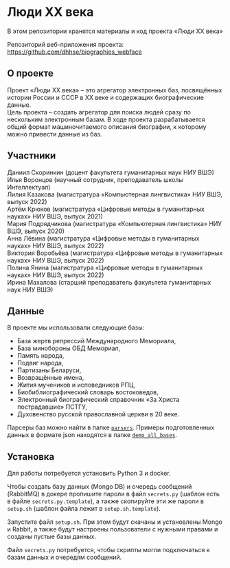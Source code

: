 # Люди XX века
В этом репозитории хранятся материалы и код проекта «Люди XX века»

Репозиторий веб-приложения проекта: https://github.com/dhhse/biographies_webface

## О проекте
Проект «Люди XX века» – это агрегатор электронных баз, посвящённых истории России и СССР в XX веке и содержащих биографические данные.  
Цель проекта – создать агрегатор для поиска людей сразу по нескольким электронным базам. В ходе проекта разрабатывается общий формат машиночитаемого описания биографии, к которому можно привести данные из баз. 

## Участники
Даниил Скоринкин (доцент факультета гуманитарных наук НИУ ВШЭ)  
Илья Воронцов (научный сотрудник, преподаватель школы Интеллектуал)  
Лилия Казакова (магистратура «Компьютерная лингвистика» НИУ ВШЭ, выпуск 2022)  
Артём Крюков (магистратура «Цифровые методы в гуманитарных науках» НИУ ВШЭ, выпуск 2021)  
Мария Подрядчикова (магистратура «Компьютерная лингвистика» НИУ ВШЭ, выпуск 2020)  
Анна Лёвина (магистратура «Цифровые методы в гуманитарных науках» НИУ ВШЭ, выпуск 2022)  
Виктория Воробьёва (магистратура «Цифровые методы в гуманитарных науках» НИУ ВШЭ, выпуск 2022)  
Полина Янина (магистратура «Цифровые методы в гуманитарных науках» НИУ ВШЭ, выпуск 2022)  
Ирина Махалова (старший преподаватель факультета гуманитарных наук НИУ ВШЭ)  

## Данные
В проекте мы использовали следующие базы:
- База жертв репрессий Международного Мемориала,
- База минобороны ОБД Мемориал,
- Память народа,
- Подвиг народа,
- Партизаны Беларуси,
- Возвращённые имена,
- Жития мучеников и исповедников РПЦ,
- Биобиблиографический словарь востоковедов, 
- Электронный биографический справочник «За Христа пострадавшие» ПСТГУ,
- Духовенство русской православной церкви в 20 веке.

Парсеры баз можно найти в папке [`parsers`](https://github.com/dhhse/20th_century_people/tree/main/parsers). Примеры подготовленных данных в формате json находятся в папке [`demo_all_bases`](https://github.com/dhhse/20th_century_people/tree/main/demo_all_bases).

## Установка
Для работы потребуется установить Python 3 и docker.

Чтобы создать базу данных (Mongo DB) и очередь сообщений (RabbitMQ) в докере пропишите пароли
в файл `secrets.py` (шаблон есть в файле `secrets.py.template`), а также скопируйте эти же
пароли в `setup.sh` (шаблон файла лежит в `setup.sh.template`).

Запустите файл `setup.sh`. При этом будут скачаны и установлены Mongo и Rabbit, а также
будут настроены пользователи с нужными правами и созданы пустые базы данных.

Файл `secrets.py` потребуется, чтобы скрипты могли подключаться к базам данных и очередям сообщений.
